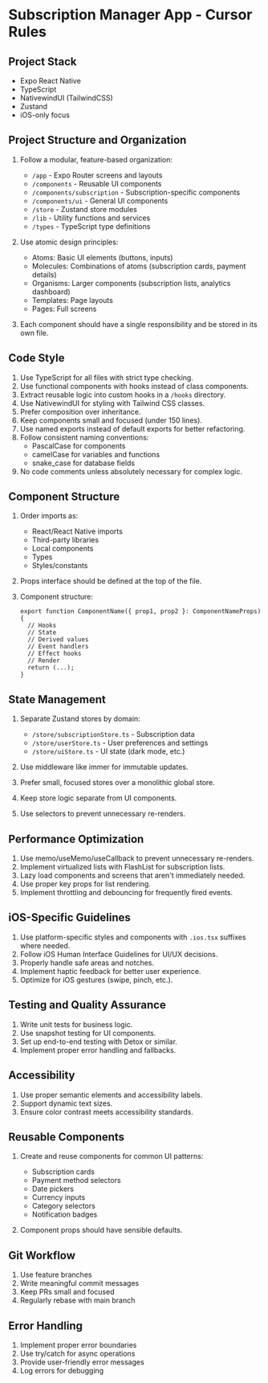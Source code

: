 # Subscription Manager App - Cursor Rules

## Project Stack

- Expo React Native
- TypeScript
- NativewindUI (TailwindCSS)
- Zustand
- iOS-only focus

## Project Structure and Organization

1. Follow a modular, feature-based organization:

   - `/app` - Expo Router screens and layouts
   - `/components` - Reusable UI components
   - `/components/subscription` - Subscription-specific components
   - `/components/ui` - General UI components
   - `/store` - Zustand store modules
   - `/lib` - Utility functions and services
   - `/types` - TypeScript type definitions

2. Use atomic design principles:

   - Atoms: Basic UI elements (buttons, inputs)
   - Molecules: Combinations of atoms (subscription cards, payment details)
   - Organisms: Larger components (subscription lists, analytics dashboard)
   - Templates: Page layouts
   - Pages: Full screens

3. Each component should have a single responsibility and be stored in its own file.

## Code Style

1. Use TypeScript for all files with strict type checking.
2. Use functional components with hooks instead of class components.
3. Extract reusable logic into custom hooks in a `/hooks` directory.
4. Use NativewindUI for styling with Tailwind CSS classes.
5. Prefer composition over inheritance.
6. Keep components small and focused (under 150 lines).
7. Use named exports instead of default exports for better refactoring.
8. Follow consistent naming conventions:
   - PascalCase for components
   - camelCase for variables and functions
   - snake_case for database fields
9. No code comments unless absolutely necessary for complex logic.

## Component Structure

1. Order imports as:

   - React/React Native imports
   - Third-party libraries
   - Local components
   - Types
   - Styles/constants

2. Props interface should be defined at the top of the file.

3. Component structure:
   ```tsx
   export function ComponentName({ prop1, prop2 }: ComponentNameProps) {
     // Hooks
     // State
     // Derived values
     // Event handlers
     // Effect hooks
     // Render
     return (...);
   }
   ```

## State Management

1. Separate Zustand stores by domain:

   - `/store/subscriptionStore.ts` - Subscription data
   - `/store/userStore.ts` - User preferences and settings
   - `/store/uiStore.ts` - UI state (dark mode, etc.)

2. Use middleware like immer for immutable updates.
3. Prefer small, focused stores over a monolithic global store.
4. Keep store logic separate from UI components.
5. Use selectors to prevent unnecessary re-renders.

## Performance Optimization

1. Use memo/useMemo/useCallback to prevent unnecessary re-renders.
2. Implement virtualized lists with FlashList for subscription lists.
3. Lazy load components and screens that aren't immediately needed.
4. Use proper key props for list rendering.
5. Implement throttling and debouncing for frequently fired events.

## iOS-Specific Guidelines

1. Use platform-specific styles and components with `.ios.tsx` suffixes where needed.
2. Follow iOS Human Interface Guidelines for UI/UX decisions.
3. Properly handle safe areas and notches.
4. Implement haptic feedback for better user experience.
5. Optimize for iOS gestures (swipe, pinch, etc.).

## Testing and Quality Assurance

1. Write unit tests for business logic.
2. Use snapshot testing for UI components.
3. Set up end-to-end testing with Detox or similar.
4. Implement proper error handling and fallbacks.

## Accessibility

1. Use proper semantic elements and accessibility labels.
2. Support dynamic text sizes.
3. Ensure color contrast meets accessibility standards.

## Reusable Components

1. Create and reuse components for common UI patterns:

   - Subscription cards
   - Payment method selectors
   - Date pickers
   - Currency inputs
   - Category selectors
   - Notification badges

2. Component props should have sensible defaults.

## Git Workflow

1. Use feature branches
2. Write meaningful commit messages
3. Keep PRs small and focused
4. Regularly rebase with main branch

## Error Handling

1. Implement proper error boundaries
2. Use try/catch for async operations
3. Provide user-friendly error messages
4. Log errors for debugging

